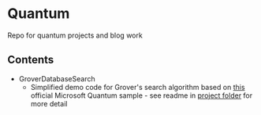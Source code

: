 # Quantum

Repo for quantum projects and blog work

## Contents

- GroverDatabaseSearch
    - Simplified demo code for Grover's search algorithm based on [this](https://github.com/Microsoft/Quantum/tree/master/Samples/DatabaseSearch) official Microsoft Quantum sample - see readme in [project folder](https://github.com/anraman/quantum/tree/master/GroverDatabaseSearch) for more detail
